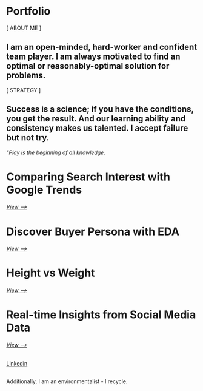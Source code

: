 # Portfolio
[ ABOUT ME ]
## I am an open-minded, hard-worker and confident team player. I am always motivated to find an optimal or reasonably-optimal solution for problems.

[ STRATEGY ]
## Success is a science; if you have the conditions, you get the result. And our learning ability and consistency makes us talented. I accept failure but not try.
<em> "Play is the beginning of all knowledge. </em>
##
# Comparing Search Interest with Google Trends
###### [View -->](https://github.com/erkanmalcokcom/Portfolio/tree/master/Comparing%20Search%20Interest%20with%20Google%20Trends)
#
# Discover Buyer Persona with EDA
###### [View -->](https://github.com/erkanmalcokcom/Portfolio/tree/master/Discover%20Buyer%20Persona%20with%20EDA)
## 
# Height vs Weight
###### [View -->](https://github.com/erkanmalcokcom/Portfolio/tree/master/Height%20vs%20Weight)
## 
# Real-time Insights from Social Media Data
###### [View -->](https://github.com/erkanmalcokcom/Portfolio/tree/master/Real-time%20Insights%20from%20Social%20Media%20Data)
##

[Linkedin](https://www.linkedin.com/in/erkanmalcok/)
##
Additionally, I am an environmentalist - I recycle.
